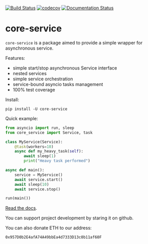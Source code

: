 [![Build Status](https://travis-ci.org/sarafanio/core-service.svg?branch=master)](https://travis-ci.org/sarafanio/core-service)
[![codecov](https://codecov.io/gh/sarafanio/core-service/branch/master/graph/badge.svg)](https://codecov.io/gh/sarafanio/core-service)
[![Documentation Status](https://readthedocs.org/projects/core-service/badge/?version=latest)](https://core-service.readthedocs.io/en/latest/?badge=master)

core-service
============

`core-service` is a package aimed to provide a simple wrapper for asynchronous service.

Features:

* simple start/stop asynchronous Service interface
* nested services
* simple service orchestration
* service-bound asyncio tasks management
* 100% test coverage

Install:

```shell script
pip install -U core-service
```

Quick example:

```python
from asyncio import run, sleep
from core_service import Service, task

class MyService(Service):
    @task(workers=10)
    async def my_heavy_task(self):
        await sleep(1)
        print("Heavy task performed")

async def main():
    service = MyService()
    await service.start()
    await sleep(10)
    await service.stop()

run(main())
```

[Read the docs](https://core-service.readthedocs.io/en/master/).

You can support project development by staring it on github.

You can also donate ETH to our address:

    0x957D0b2E4afA74A49bbEa4d7333D13c0b11af60F

